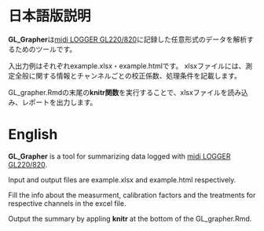 # 日本語版説明
**GL_Grapher**は[midi LOGGER GL220/820](http://www.graphtec.co.jp/site_instrument/instrument/gl220/)に記録した任意形式のデータを解析するためのツールです。  

入出力例はそれぞれexample.xlsx・example.htmlです。
xlsxファイルには、測定全般に関する情報とチャンネルごとの校正係数、処理条件を記載します。  

GL_grapher.Rmdの末尾の**knitr関数**を実行することで、xlsxファイルを読み込み、レポートを出力します。  

# English
**GL_Grapher** is a tool for summarizing data logged with [midi LOGGER GL220/820](http://www.graphtec.co.jp/site_instrument/instrument/gl220/).  

Input and output files are example.xlsx and example.html respectively.  

Fill the info about the measurment, calibration factors and the treatments for respective channels in the excel file.  

Output the summary by appling **knitr** at the bottom of the GL_grapher.Rmd.  